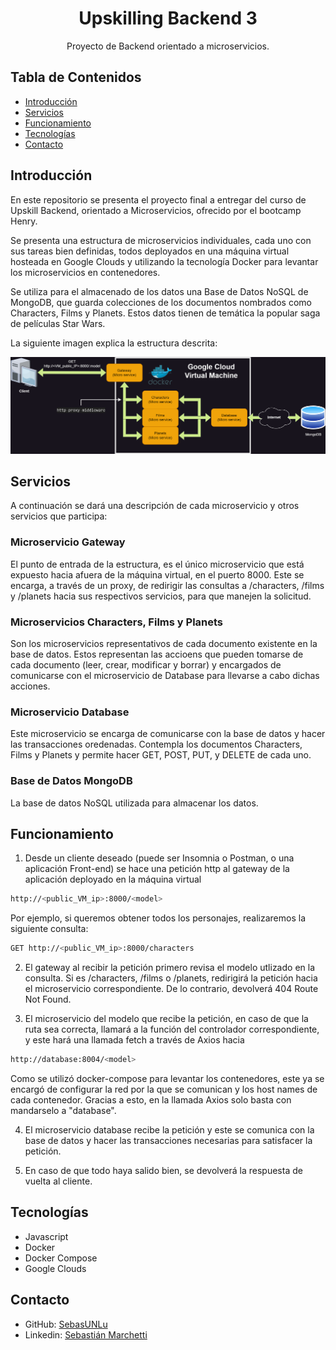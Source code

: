 <h1 align="center">Upskilling Backend 3</h1>

<div align="center">
  Proyecto de Backend orientado a microservicios.
</div>

## Tabla de Contenidos

- [Introducción](#introducción)
- [Servicios](#servicios)
- [Funcionamiento](#funcionamiento)
- [Tecnologías](#tecnologías)
- [Contacto](#contacto)

## Introducción

En este repositorio se presenta el proyecto final a entregar del curso de Upskill Backend, orientado a Microservicios, ofrecido por el bootcamp Henry.

Se presenta una estructura de microservicios individuales, cada uno con sus tareas bien definidas, todos deployados en una máquina virtual hosteada en Google Clouds y utilizando la tecnología Docker para levantar los microservicios en contenedores.

Se utiliza para el almacenado de los datos una Base de Datos NoSQL de MongoDB, que guarda colecciones de los documentos nombrados como Characters, Films y Planets. Estos datos tienen de temática la popular saga de películas Star Wars.

La siguiente imagen explica la estructura descrita:

![Estructura](<Upskill Structure.drawio.png>)

## Servicios

A continuación se dará una descripción de cada microservicio y otros servicios que participa:

### Microservicio Gateway

El punto de entrada de la estructura, es el único microservicio que está expuesto hacia afuera de la máquina virtual, en el puerto 8000. Este se encarga, a través de un proxy, de redirigir las consultas a /characters, /films y /planets hacia sus respectivos servicios, para que manejen la solicitud.

### Microservicios Characters, Films y Planets

Son los microservicios representativos de cada documento existente en la base de datos. Estos representan las accioens que pueden tomarse de cada documento (leer, crear, modificar y borrar) y encargados de comunicarse con el microservicio de Database para llevarse a cabo dichas acciones.

### Microservicio Database

Este microservicio se encarga de comunicarse con la base de datos y hacer las transacciones oredenadas. Contempla los documentos Characters, Films y Planets y permite hacer GET, POST, PUT, y DELETE de cada uno.

### Base de Datos MongoDB

La base de datos NoSQL utilizada para almacenar los datos.

## Funcionamiento

1. Desde un cliente deseado (puede ser Insomnia o Postman, o una aplicación Front-end) se hace una petición http al gateway de la aplicación deployado en la máquina virtual
```bash
http://<public_VM_ip>:8000/<model>
```
Por ejemplo, si queremos obtener todos los personajes, realizaremos la siguiente consulta:
```bash
GET http://<public_VM_ip>:8000/characters
```

2. El gateway al recibir la petición primero revisa el modelo utlizado en la consulta. Si es /characters, /films o /planets, redirigirá la petición hacia el microservicio correspondiente. De lo contrario, devolverá 404 Route Not Found.

3. El microservicio del modelo que recibe la petición, en caso de que la ruta sea correcta, llamará a la función del controlador correspondiente, y este hará una llamada fetch a través de Axios hacia
```bash
http://database:8004/<model>
```
Como se utilizó docker-compose para levantar los contenedores, este ya se encargó de configurar la red por la que se comunican y los host names de cada contenedor. Gracias a esto, en la llamada Axios solo basta con mandarselo a "database".

4. El microservicio database recibe la petición y este se comunica con la base de datos y hacer las transacciones necesarias para satisfacer la petición.

5. En caso de que todo haya salido bien, se devolverá la respuesta de vuelta al cliente. 

## Tecnologías

- Javascript
- Docker
- Docker Compose
- Google Clouds

## Contacto

- GitHub: [SebasUNLu](https://github.com/SebasUNLu)
- Linkedin: [Sebastián Marchetti](https://www.linkedin.com/in/sebasti%C3%A1n-pedro-marchetti/)
